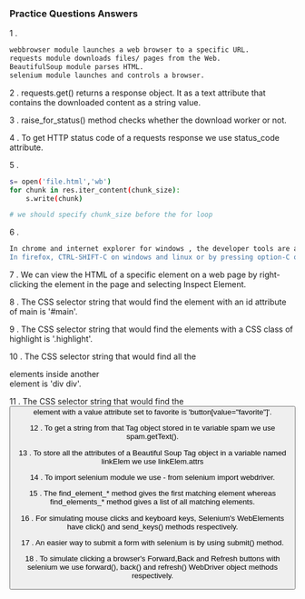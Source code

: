 ### Practice Questions Answers

1 . 
   ``` bash
   webbrowser module launches a web browser to a specific URL.
   requests module downloads files/ pages from the Web.
   BeautifulSoup module parses HTML.
   selenium module launches and controls a browser.
   ```
2 . requests.get() returns a response object. It as a text attribute that contains the downloaded content as a string value.

3 . raise_for_status() method checks whether the download worker or not.

4 . To get HTTP status code of a requests response we use status_code attribute.

5 . 
``` bash
s= open('file.html','wb')
for chunk in res.iter_content(chunk_size):
    s.write(chunk)

# we should specify chunk_size before the for loop
```

6 . 
``` bash
In chrome and internet explorer for windows , the developer tools are appeared on pressing F12, in macOS pressing option-I will open Chrome's Developer Tools(for me option-J worked).
In firefox, CTRL-SHIFT-C on windows and linux or by pressing option-C on macOS.
```

7 . We can view the HTML of a specific element on a web page by right-clicking the element in the page and selecting Inspect Element.

8 . The CSS selector string that would find the element with an id attribute of main is '#main'.

9 . The CSS selector string that would find the elements with a CSS class of highlight is '.highlight'.

10 . The CSS selector string that would find all the <div> elements inside another <div> element is 'div div'.

11 . The CSS selector string that would find the <button> element with a value attribute set to favorite is 'button[value="favorite"]'.

12 . To get a string from that Tag object stored in te variable spam we use spam.getText().

13 . To store all the attributes of a Beautiful Soup Tag object in a variable named linkElem we use linkElem.attrs

14 . To import selenium module we use - from selenium import webdriver.

15 . The find_element_* method gives the first matching element whereas find_elements_* method gives a list of all matching elements.

16 . For simulating mouse clicks and keyboard keys, Selenium's WebElements have click() and send_keys() methods respectively.

17 . An easier way to submit a form with selenium is by using submit() method.

18 . To simulate clicking a browser's Forward,Back and Refresh buttons with selenium we use forward(), back() and refresh() WebDriver object methods respectively.
